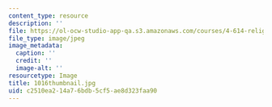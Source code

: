 ```yaml
---
content_type: resource
description: ''
file: https://ol-ocw-studio-app-qa.s3.amazonaws.com/courses/4-614-religious-architecture-and-islamic-cultures-fall-2002/c2510ea214a76bdb5cf5ae8d323faa90_1016thumbnail.jpg
file_type: image/jpeg
image_metadata:
  caption: ''
  credit: ''
  image-alt: ''
resourcetype: Image
title: 1016thumbnail.jpg
uid: c2510ea2-14a7-6bdb-5cf5-ae8d323faa90
---
```

